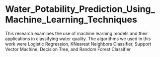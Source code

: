 # Water_Potability_Prediction_Using_Machine_Learning_Techniques
This research examines the use of machine learning models and their applications in classifying water quality. The algorithms we used in this work were Logistic Regression, KNearest Neighbors Classifier, Support Vector Machine, Decision Tree, and Random Forest Classifier
